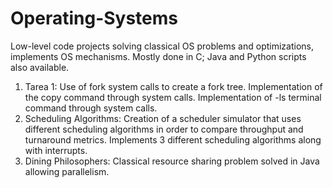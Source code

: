 # Operating-Systems

Low-level code projects solving classical OS problems and optimizations, implements OS mechanisms. Mostly done in C; Java and Python scripts also available.

1. Tarea 1: Use of fork system calls to create a fork tree. Implementation of the copy command through system calls. Implementation of -ls terminal command through system calls.
2. Scheduling Algorithms: Creation of a scheduler simulator that uses different scheduling algorithms in order to compare throughput and turnaround metrics. Implements 3 different scheduling algorithms along with interrupts.
3. Dining Philosophers: Classical resource sharing problem solved in Java allowing parallelism.
